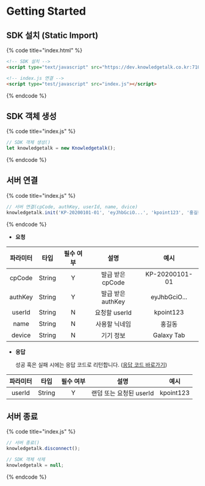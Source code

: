 # Getting Started

## SDK 설치 (Static Import)

{% code title="index.html" %}
```html
<!-- SDK 설치 -->
<script type="text/javascript" src="https://dev.knowledgetalk.co.kr:7102/knowledgetalk.min.js"></script>

<!-- index.js 연결 -->
<script type="test/javascript" src="index.js"></script>
```
{% endcode %}

## SDK 객체 생성

{% code title="index.js" %}
```javascript
// SDK 객체 생성()
let knowledgetalk = new Knowledgetalk();
```
{% endcode %}

## 서버 연결

{% code title="index.js" %}
```javascript
// 서버 연결(cpCode, authKey, userId, name, dvice)
knowledgetalk.init('KP-20200101-01', 'eyJhbGciO...', 'kpoint123', '홍길동', 'Galaxy Tab');
```
{% endcode %}

* **요청**

| **파라미터** | **타입** | **필수 여부** |     **설명**      |    **예시**    |
| :----------: | :------: | :-----------: | :---------------: | :------------: |
|    cpCode    |  String  |       Y       | 발급 받은 cpCode  | KP-20200101-01 |
|   authKey    |  String  |       Y       | 발급 받은 authKey | eyJhbGciO...  |
|    userId    |  String  |       N       |   요청할 userId   |   kpoint123    |
|     name     |  String  |       N       |   사용할 닉네임   |     홍길동     |
|    device    |  String  |       N       |     기기 정보     |   Galaxy Tab   |

*   **응답**

    성공 혹은 실패 시에는 응답 코드로 리턴합니다. ([응답 코드 바로가기](code.md))

| **파라미터** | **타입** | **필수 여부** |        **설명**         | **예시**  |
| :----------: | :------: | :-----------: | :---------------------: | :-------: |
|    userId    |  String  |       Y       | 랜덤 또는 요청된 userId | kpoint123 |

## 서버 종료

{% code title="index.js" %}
```javascript
// 서버 종료()
knowledgetalk.disconnect();

// SDK 객체 삭제
knowledgetalk = null;
```
{% endcode %}
